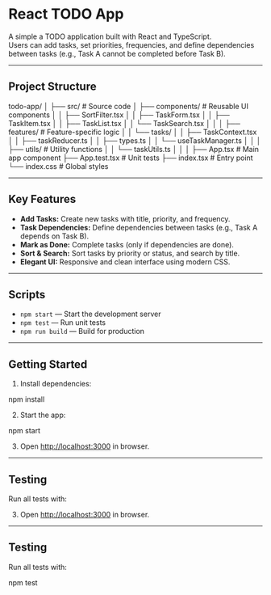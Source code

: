 # React TODO App

A simple a TODO application built with React and TypeScript.  
Users can add tasks, set priorities, frequencies, and define dependencies between tasks (e.g., Task A cannot be completed before Task B).

---

## Project Structure

todo-app/
│
├── src/               # Source code
│   ├── components/    # Reusable UI components
│   │   ├── SortFilter.tsx
│   │   ├── TaskForm.tsx
│   │   ├── TaskItem.tsx
│   │   ├── TaskList.tsx
│   │   └── TaskSearch.tsx
│   │
│   ├── features/   # Feature-specific logic
│   │   └── tasks/
│   │       ├── TaskContext.tsx
│   │       ├── taskReducer.ts
│   │       ├── types.ts
│   │       └── useTaskManager.ts
│   │
│   ├── utils/      # Utility functions
│   │   └── taskUtils.ts
│   │
│   ├── App.tsx              # Main app component
├── App.test.tsx         # Unit tests
├── index.tsx            # Entry point
└── index.css            # Global styles


---

## Key Features

- **Add Tasks:** Create new tasks with title, priority, and frequency.
- **Task Dependencies:** Define dependencies between tasks (e.g., Task A depends on Task B).
- **Mark as Done:** Complete tasks (only if dependencies are done).
- **Sort & Search:** Sort tasks by priority or status, and search by title.
- **Elegant UI:** Responsive and clean interface using modern CSS.

---

## Scripts

- `npm start` — Start the development server
- `npm test` — Run unit tests
- `npm run build` — Build for production

---

## Getting Started

1. Install dependencies:

npm install

2. Start the app:

npm start

3. Open [http://localhost:3000](http://localhost:3000) in browser.

---

## Testing

Run all tests with:

3. Open [http://localhost:3000](http://localhost:3000) in  browser.

---

## Testing

Run all tests with:

npm test